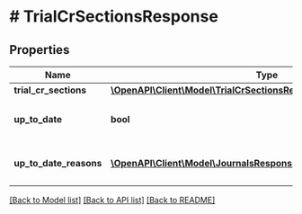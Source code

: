 # # TrialCrSectionsResponse

## Properties

Name | Type | Description | Notes
------------ | ------------- | ------------- | -------------
**trial_cr_sections** | [**\OpenAPI\Client\Model\TrialCrSectionsResponseTrialCrSections**](TrialCrSectionsResponseTrialCrSections.md) |  |
**up_to_date** | **bool** | 集計結果が最新かどうか |
**up_to_date_reasons** | [**\OpenAPI\Client\Model\JournalsResponseJournalsUpToDateReasons[]**](JournalsResponseJournalsUpToDateReasons.md) | 集計が最新でない場合の要因情報 | [optional]

[[Back to Model list]](../../README.md#models) [[Back to API list]](../../README.md#endpoints) [[Back to README]](../../README.md)
